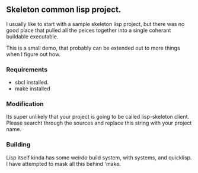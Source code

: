 ## Skeleton common lisp project.

I usually like to start with a sample skeleton lisp project, but there was no good place
that pulled all the peices together into a single coherant buildable executable.

This is a small demo, that probably can be extended out to more things when I figure out how.


### Requirements

* sbcl installed.
* make installed

### Modification

Its super unlikely that your project is going to be called lisp-skeleton client.  Please searcht through the sources and replace this string with your project name.

### Building

Lisp itself kinda has some weirdo build system, with systems, and quicklisp. I have attempted to mask all this behind 'make.

